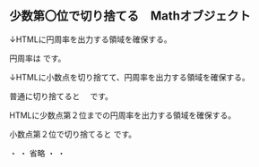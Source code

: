 ## 少数第〇位で切り捨てる　Mathオブジェクト

 <section>
 ↓HTMLに円周率を出力する領域を確保する。
<p>円周率は <span id="pi"></span> です。</p>
↓HTMLに小数点を切り捨てて、円周率を出力する領域を確保する。
<p>普通に切り捨てると　<span id="floor"></span> です。</p>
HTMLに少数点第２位までの円周率を出力する領域を確保する。
<p>小数点第２位で切り捨てると <span id="output"></span> です。</p>
            </section>
              ・
              ・
              省略
              ・
              ・
    <script>
'use strict';

document.getElementById('pi').textContent = Math.PI;
document.getElementById('floor').textContent = Math.floor(Math.PI);

↓ファンクション名を設定(point),要求するパラメータでは、(num)少数第〇位から
　切り捨てたい元の数字、(digit)少数第〇位の〇を指定する数字が保存されている。
function point(num, digit) {
  　↓10をdigit回掛けて、計算結果をmoverに代入する。
    const mover = 10 ** digit;
    ↓num ×　moverする→結果をfloorメソッドで小数点以下切り捨て→定数moverで割る
    return Math.floor(num * mover) / mover;
}

document.getElementById('output').textContent = point(Math.PI, 2);

    </script>

## Mathオブジェクト
・計算に関する多くのメソッドと、数学的に意味のある定数(円周率など)があらかじめ代入されたプロパティが登録されている。
・プロパティは全て読み取り専用。書き換えは不可。


## Mathオブジェクトのプロパティ
・PI : 円周率を表示するプロパティ
・floor ：　( )内の数値の小数点を切り捨てるプロパティ

## べき乗演算子　a ** b
・aをb乗する

